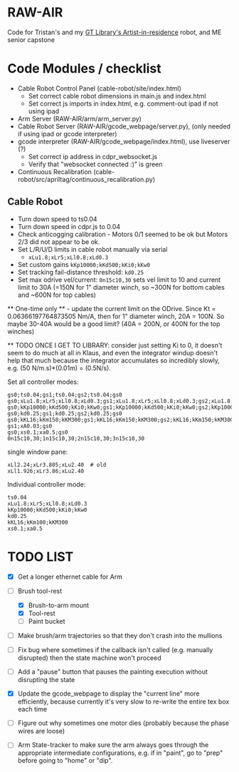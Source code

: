 # RAW-AIR
Code for Tristan's and my [GT Library's Artist-in-residence](https://library.gatech.edu/AIR) robot, and ME senior capstone

# Code Modules / checklist
* Cable Robot Control Panel (cable-robot/site/index.html)
  * Set correct cable robot dimensions in main.js and index.html
  * Set correct js imports in index.html, e.g. comment-out ipad if not using ipad
* Arm Server (RAW-AIR/arm/arm_server.py)
* Cable Robot Server (RAW-AIR/gcode_webpage/server.py), (only needed if using ipad or gcode interpreter)
* gcode interpreter (RAW-AIR/gcode_webpage/index.html), use liveserver (?)
  * Set correct ip address in cdpr_websocket.js
  * Verify that "websocket connected :)" is green
* Continuous Recalibration (cable-robot/src/apriltag/continuous_recalibration.py)

## Cable Robot
* Turn down speed to ts0.04
* Turn down speed in cdpr.js to 0.04
* Check anticogging calibration - Motors 0/1 seemed to be ok but Motors 2/3 did not appear to be ok.
* Set L/R/U/D limits in cable robot manually via serial
  * ```xLu1.8;xLr5;xLl0.8;xLd0.3```
* Set custom gains `kKp10000;kKd500;kKi0;kKw0`
* Set tracking fail-distance threshold: `kd0.25`
* Set max odrive vel/current: `0n15c10,30` sets vel limit to 10 and current limit to 30A (=150N for 1" diameter winch, so ~300N for bottom cables and ~600N for top cables)

** One-time only ** - update the current limit on the ODrive.  Since Kt = 0.06366197764873505 Nm/A, then for 1" diameter winch, 20A = 100N.  So maybe 30-40A would be a good limit?  (40A = 200N, or 400N for the top winches)

** TODO ONCE I GET TO LIBRARY: consider just setting Ki to 0, it doesn't seem to do much at all in Klaus, and even the integrator windup doesn't help that much because the integrator accumulates so incredibly slowly, e.g. (50 N/m.s)*(0.01m) = (0.5N/s).

Set all controller modes:
```
gs0;ts0.04;gs1;ts0.04;gs2;ts0.04;gs0
gs0;xLu1.8;xLr5;xLl0.8;xLd0.3;gs1;xLu1.8;xLr5;xLl0.8;xLd0.3;gs2;xLu1.8;xLr5;xLl0.8;xLd0.3;gs0
gs0;kKp10000;kKd500;kKi0;kKw0;gs1;kKp10000;kKd500;kKi0;kKw0;gs2;kKp10000;kKd500;kKi0;kKw0;gs0
gs0;kd0.25;gs1;kd0.25;gs2;kd0.25;gs0
gs0;kKL16;kKm150;kKM300;gs1;kKL16;kKm150;kKM300;gs2;kKL16;kKm150;kKM300;gs0
gs1;xA0.03;gs0
gs0;xs0.1;xa0.5;gs0
0n15c10,30;1n15c10,30;2n15c10,30;3n15c10,30
```

single window pane:
```
xLl2.24;xLr3.805;xLu2.40  # old
xLl1.926;xLr3.86;xLu2.40
```

Individual controller mode:
```
ts0.04
xLu1.8;xLr5;xLl0.8;xLd0.3
kKp10000;kKd500;kKi0;kKw0
kd0.25
kKL16;kKm100;kKM300
xs0.1;xa0.5
```

# TODO LIST
* [x] Get a longer ethernet cable for Arm
* [ ] Brush tool-rest
  * [x] Brush-to-arm mount
  * [x] Tool-rest
  * [ ] Paint bucket
* [ ] Make brush/arm trajectories so that they don't crash into the mullions
* [ ] Fix bug where sometimes if the callback isn't called (e.g. manually disrupted) then the state machine won't proceed
* [ ] Add a "pause" button that pauses the painting execution without disrupting the state
* [x] Update the gcode_webpage to display the "current line" more efficiently, because currently it's very slow to re-write the entire tex box each time
* [ ] Figure out why sometimes one motor dies (probably because the phase wires are loose)
* [ ] Arm State-tracker to make sure the arm always goes through the appropriate intermediate configurations, e.g. if in "paint", go to "prep" before going to "home" or "dip".

